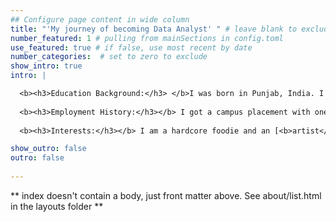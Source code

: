 ```yaml
---
## Configure page content in wide column
title: "'My journey of becoming Data Analyst' " # leave blank to exclude
number_featured: 1 # pulling from mainSections in config.toml
use_featured: true # if false, use most recent by date
number_categories:  # set to zero to exclude
show_intro: true
intro: | 

  <b><h3>Education Background:</h3> </b>I was born in Punjab, India. I did my schooling at [<b>Dayanand Model School</b>](http://dmsjalandhar.org/) Jalandhar and completed my undergraduate degree in the field of Electronics and Communication Engineeri from [<b>National Institute of Technology</b>](https://www.nitj.ac.in/) Jalandhar in 2018. Being a big fan of art and a technical whiz, I've decided to combine the two and work as an analyst and visualization developer. I flew to Toronto to do my post graduation at [<b>St. Clair College</b>](https://www.stclaircollege.ca/), Windsor. I am currently in my final semester, which will end in April & look forward to get an exposure in the Canadian work environment.
  
  <b><h3>Employment History:</h3></b> I got a campus placement with one of the Fortune 500 companies during my final year of Engineering. I accepted a position as a Junior Engineer - Visualization with [<b>Reliance Industries Ltd.</b>](https://www.ril.com/) in Mumbai. I learned numerous platforms by working in different teams and areas and in 2020 bid farewell to all of my wonderful colleagues to pursue my post graduation in the field of Data Analytics for Business.
  
  <b><h3>Interests:</h3></b> I am a hardcore foodie and an [<b>artist</b>](https://1drv.ms/p/s!AougaZb5lveAgi8HG2-7WQoVbu_X?e=xRYNdt).  My weekends are spent with my canvas and paints, decorating the walls of my home and painting anything in sight. Whatever the object is, whether it's a T-shirt, jeans, antiquities, or shoes, I make it vibrant. This my my path of combining my creative   interest with a career as an analyst where I would be able to create different insightful, attractive dashboards.  

show_outro: false
outro: false
  
---
```


** index doesn't contain a body, just front matter above.
See about/list.html in the layouts folder **
